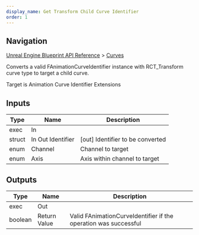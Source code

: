 ```yaml
---
display_name: Get Transform Child Curve Identifier
order: 1
---
```

## Navigation

[Unreal Engine Blueprint API Reference](https://dev.epicgames.com/documentation/en-us/unreal-engine/BlueprintAPI) > [Curves](https://dev.epicgames.com/documentation/en-us/unreal-engine/BlueprintAPI/Curves)

Converts a valid FAnimationCurveIdentifier instance with RCT_Transform curve type to target a child curve.

Target is Animation Curve Identifier Extensions

## Inputs

| Type | Name | Description |
| --- | --- | --- |
| exec | In |  |
| struct | In Out Identifier | \[out\] Identifier to be converted |
| enum | Channel | Channel to target |
| enum | Axis | Axis within channel to target |

## Outputs

| Type | Name | Description |
| --- | --- | --- |
| exec | Out |  |
| boolean | Return Value | Valid FAnimationCurveIdentifier if the operation was successful |
